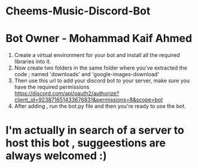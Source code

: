 # Cheems-Music-Discord-Bot
# Bot Owner - Mohammad Kaif Ahmed

1. Create a virtual environment for your bot and install all the required libraries into it.
2. Now create two folders in the same folder where you've extracted the code ; named 'downloads' and 'google-images-download' 
3. Then use this url to add your discord bot to your server, make sure you have the required permissions  
    https://discord.com/api/oauth2/authorize?client_id=923871651433676831&permissions=8&scope=bot
4. After adding , run the bot.py file and then you're ready to use the bot. 


# I'm actually in search of a server to host this bot , suggeestions are always welcomed :)
